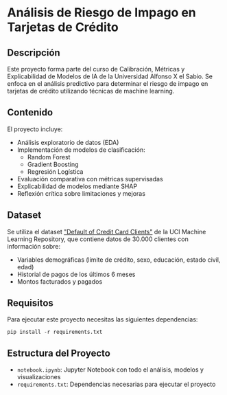 # Análisis de Riesgo de Impago en Tarjetas de Crédito

## Descripción
Este proyecto forma parte del curso de Calibración, Métricas y Explicabilidad de Modelos de IA de la Universidad Alfonso X el Sabio. Se enfoca en el análisis predictivo para determinar el riesgo de impago en tarjetas de crédito utilizando técnicas de machine learning.

## Contenido
El proyecto incluye:
- Análisis exploratorio de datos (EDA)
- Implementación de modelos de clasificación:
  - Random Forest
  - Gradient Boosting
  - Regresión Logística
- Evaluación comparativa con métricas supervisadas
- Explicabilidad de modelos mediante SHAP
- Reflexión crítica sobre limitaciones y mejoras

## Dataset
Se utiliza el dataset ["Default of Credit Card Clients"](https://archive.ics.uci.edu/ml/datasets/default+of+credit+card+clients) de la UCI Machine Learning Repository, que contiene datos de 30.000 clientes con información sobre:
- Variables demográficas (límite de crédito, sexo, educación, estado civil, edad)
- Historial de pagos de los últimos 6 meses
- Montos facturados y pagados

## Requisitos
Para ejecutar este proyecto necesitas las siguientes dependencias:
```
pip install -r requirements.txt
```

## Estructura del Proyecto
- `notebook.ipynb`: Jupyter Notebook con todo el análisis, modelos y visualizaciones
- `requirements.txt`: Dependencias necesarias para ejecutar el proyecto